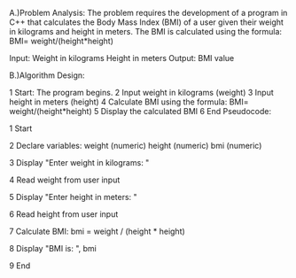 A.)Problem Analysis: The problem requires the development of a program in C++ that calculates the Body Mass Index (BMI) of a user given their weight in kilograms and height in meters. The BMI is calculated using the formula: BMI= weight/(height*height)

Input: Weight in kilograms Height in meters Output: BMI value

B.)Algorithm Design:

1 Start: The program begins.
2 Input weight in kilograms (weight)
3 Input height in meters (height)
4 Calculate BMI using the formula: BMI= weight/(height*height)
5 Display the calculated BMI
6 End
Pseudocode:

1 Start

2 Declare variables: weight (numeric) height (numeric) bmi (numeric)

3 Display "Enter weight in kilograms: "

4 Read weight from user input

5 Display "Enter height in meters: "

6 Read height from user input

7 Calculate BMI: bmi = weight / (height * height)

8 Display "BMI is: ", bmi

9 End
